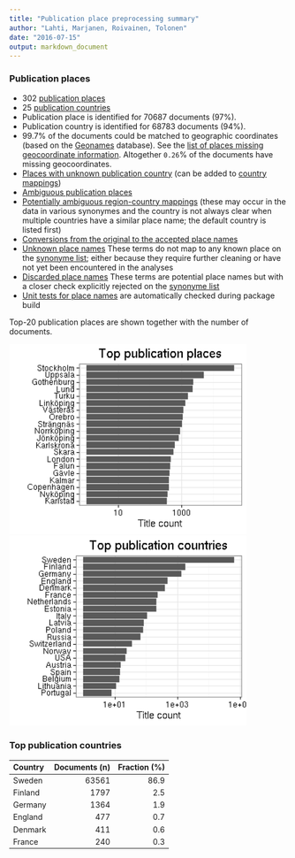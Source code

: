 ```yaml
---
title: "Publication place preprocessing summary"
author: "Lahti, Marjanen, Roivainen, Tolonen"
date: "2016-07-15"
output: markdown_document
---
```


### Publication places

 * 302 [publication places](output.tables/publication_place_accepted.csv)
 * 25 [publication countries](output.tables/country_accepted.csv) 
 * Publication place is identified for 70687 documents (97%). 
 * Publication country is identified for 68783 documents (94%).
 * 99.7% of the documents could be matched to geographic coordinates (based on the [Geonames](http://download.geonames.org/export/dump/) database). See the [list of places missing geocoordinate information](output.tables/absentgeocoordinates.csv). Altogether ``0.26``% of the documents have missing geocoordinates.
 * [Places with unknown publication country](output.tables/publication_place_missingcountry.csv) (can be added to [country mappings](https://github.com/rOpenGov/bibliographica/blob/master/inst/extdata/reg2country.csv))
 * [Ambiguous publication places](output.tables/publication_place_ambiguous.csv)
 * [Potentially ambiguous region-country mappings](output.tables/publication_country_ambiguous.csv) (these may occur in the data in various synonymes and the country is not always clear when multiple countries have a similar place name; the default country is listed first)
 * [Conversions from the original to the accepted place names](output.tables/publication_place_conversion_nontrivial.csv)
 * [Unknown place names](output.tables/publication_place_todo.csv) These terms do not map to any known place on the [synonyme list](https://github.com/rOpenGov/bibliographica/blob/master/inst/extdata/PublicationPlaceSynonymes.csv); either because they require further cleaning or have not yet been encountered in the analyses
 * [Discarded place names](output.tables/publication_place_discarded.csv) These terms are potential place names but with a closer check explicitly rejected on the [synonyme list](https://github.com/rOpenGov/bibliographica/blob/master/inst/extdata/PublicationPlaceSynonymes.csv)
 * [Unit tests for place names](https://github.com/rOpenGov/bibliographica/blob/master/inst/extdata/tests_place.csv) are automatically checked during package build

Top-20 publication places are shown together with the number of documents.

<img src="figure/summaryplace-1.png" title="plot of chunk summaryplace" alt="plot of chunk summaryplace" width="430px" /><img src="figure/summaryplace-2.png" title="plot of chunk summaryplace" alt="plot of chunk summaryplace" width="430px" />


### Top publication countries	


|Country | Documents (n)| Fraction (%)|
|:-------|-------------:|------------:|
|Sweden  |         63561|         86.9|
|Finland |          1797|          2.5|
|Germany |          1364|          1.9|
|England |           477|          0.7|
|Denmark |           411|          0.6|
|France  |           240|          0.3|

